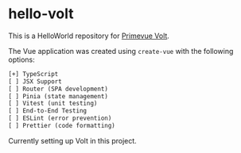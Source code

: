 # hello-volt

This is a HelloWorld repository for [Primevue Volt](https://volt.primevue.org/).

The Vue application was created using `create-vue` with the following options:

```txt
[+] TypeScript
[ ] JSX Support
[ ] Router (SPA development)
[ ] Pinia (state management)
[ ] Vitest (unit testing)
[ ] End-to-End Testing
[ ] ESLint (error prevention)
[ ] Prettier (code formatting)
```

Currently setting up Volt in this project.
